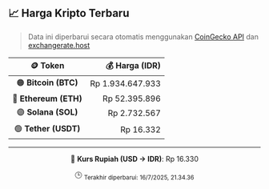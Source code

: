 

<!-- HARGA_KRIPTO -->
## 📈 Harga Kripto Terbaru

> Data ini diperbarui secara otomatis menggunakan [CoinGecko API](https://www.coingecko.com/) dan [exchangerate.host](https://exchangerate.host/)

<div align="center">

| 🪙 Token | 💰 Harga (IDR) |
|:------:|---------------:|
| 🟠 **Bitcoin (BTC)**   | Rp 1.934.647.933 |
| 🔵 **Ethereum (ETH)**  | Rp 52.395.896 |
| 🟣 **Solana (SOL)**    | Rp 2.732.567 |
| 🟢 **Tether (USDT)**   | Rp 16.332 |

---

💱 **Kurs Rupiah (USD → IDR)**: Rp 16.330

🕒 <sub>Terakhir diperbarui: 16/7/2025, 21.34.36</sub>

</div>
<!-- /HARGA_KRIPTO -->